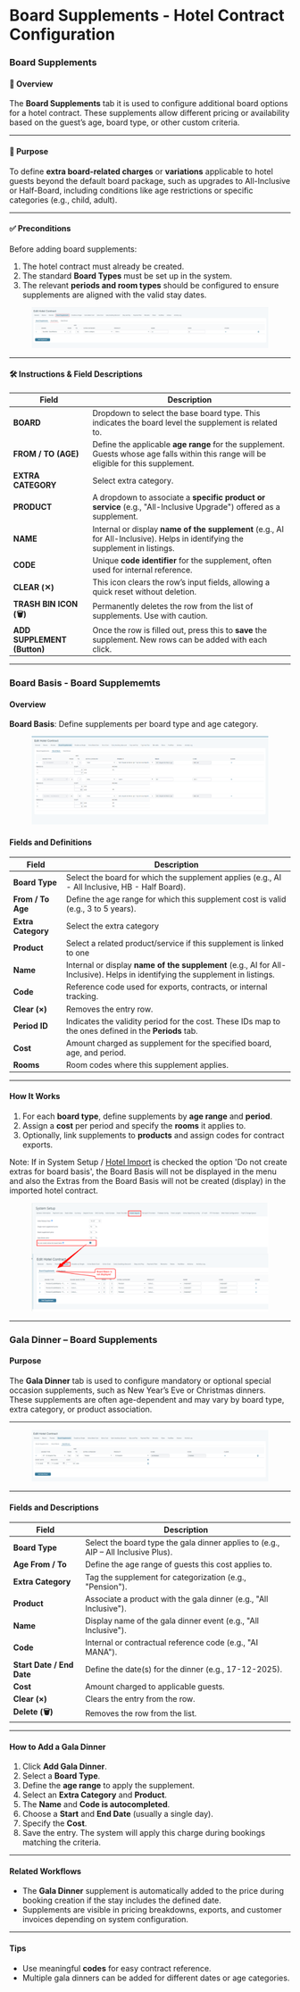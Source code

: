 # Board Supplements - Hotel Contract Configuration

### Board Supplements

#### 🧾 **Overview**

The **Board Supplements** tab it is used to configure additional board options for a hotel contract. These supplements allow different pricing or availability based on the guest’s age, board type, or other custom criteria.

***

#### 🎯 **Purpose**

To define **extra board-related charges** or **variations** applicable to hotel guests beyond the default board package, such as upgrades to All-Inclusive or Half-Board, including conditions like age restrictions or specific categories (e.g., child, adult).

***

#### ✅ **Preconditions**

Before adding board supplements:

1. The hotel contract must already be created.
2. The standard **Board Types** must be set up in the system.
3. The relevant **periods and room types** should be configured to ensure supplements are aligned with the valid stay dates.

<figure><img src="../.gitbook/assets/image (289).png" alt=""><figcaption></figcaption></figure>

***

#### 🛠️ **Instructions & Field Descriptions**

| **Field**                   | **Description**                                                                                                                        |
| --------------------------- | -------------------------------------------------------------------------------------------------------------------------------------- |
| **BOARD**                   | Dropdown to select the base board type. This indicates the board level the supplement is related to.                                   |
| **FROM / TO (AGE)**         | Define the applicable **age range** for the supplement. Guests whose age falls within this range will be eligible for this supplement. |
| **EXTRA CATEGORY**          | Select extra category.                                                                                                                 |
| **PRODUCT**                 | A dropdown to associate a **specific product or service** (e.g., "All-Inclusive Upgrade") offered as a supplement.                     |
| **NAME**                    | Internal or display **name of the supplement** (e.g., AI for All-Inclusive). Helps in identifying the supplement in listings.          |
| **CODE**                    | Unique **code identifier** for the supplement, often used for internal reference.                                                      |
| **CLEAR (✕)**               | This icon clears the row’s input fields, allowing a quick reset without deletion.                                                      |
| **TRASH BIN ICON (🗑️)**    | Permanently deletes the row from the list of supplements. Use with caution.                                                            |
| **ADD SUPPLEMENT (Button)** | Once the row is filled out, press this to **save** the supplement. New rows can be added with each click.                              |

***

### Board Basis - Board Supplememts

#### **Overview**

**Board Basis**: Define supplements per board type and age category.

<figure><img src="../.gitbook/assets/image (295).png" alt=""><figcaption></figcaption></figure>

#### Fields and Definitions

| Field              | Description                                                                                                                   |
| ------------------ | ----------------------------------------------------------------------------------------------------------------------------- |
| **Board Type**     | Select the board for which the supplement applies (e.g., AI - All Inclusive, HB - Half Board).                                |
| **From / To Age**  | Define the age range for which this supplement cost is valid (e.g., 3 to 5 years).                                            |
| **Extra Category** | Select the extra category                                                                                                     |
| **Product**        | Select a related product/service if this supplement is linked to one                                                          |
| **Name**           | Internal or display **name of the supplement** (e.g., AI for All-Inclusive). Helps in identifying the supplement in listings. |
| **Code**           | Reference code used for exports, contracts, or internal tracking.                                                             |
| **Clear (×)**      | Removes the entry row.                                                                                                        |
| **Period ID**      | Indicates the validity period for the cost. These IDs map to the ones defined in the **Periods** tab.                         |
| **Cost**           | Amount charged as supplement for the specified board, age, and period.                                                        |
| **Rooms**          | Room codes where this supplement applies.                                                                                     |

***

#### How It Works

1. For each **board type**, define supplements by **age range** and **period**.
2. Assign a **cost** per period and specify the **rooms** it applies to.
3. Optionally, link supplements to **products** and assign codes for contract exports.

Note: If in System Setup / [Hotel Import](../setup/system-setup/system-setup-hotel-import.md) is checked the option 'Do not create extras for board basis', the Board Basis will not be displayed in the menu and also the Extras from the Board Basis will not be created (display) in the imported hotel contract.

<figure><img src="../.gitbook/assets/image (3) (1) (1).png" alt=""><figcaption></figcaption></figure>

***

### Gala Dinner – Board Supplements

#### Purpose

The **Gala Dinner** tab is used to configure mandatory or optional special occasion supplements, such as New Year’s Eve or Christmas dinners. These supplements are often age-dependent and may vary by board type, extra category, or product association.

***

<figure><img src="../.gitbook/assets/image (297).png" alt=""><figcaption></figcaption></figure>

***

#### Fields and Descriptions

| Field                     | Description                                                                        |
| ------------------------- | ---------------------------------------------------------------------------------- |
| **Board Type**            | Select the board type the gala dinner applies to (e.g., AIP – All Inclusive Plus). |
| **Age From / To**         | Define the age range of guests this cost applies to.                               |
| **Extra Category**        | Tag the supplement for categorization (e.g., "Pension").                           |
| **Product**               | Associate a product with the gala dinner (e.g., "All Inclusive").                  |
| **Name**                  | Display name of the gala dinner event (e.g., "All Inclusive").                     |
| **Code**                  | Internal or contractual reference code (e.g., "AI MANA").                          |
| **Start Date / End Date** | Define the date(s) for the dinner (e.g., 17-12-2025).                              |
| **Cost**                  | Amount charged to applicable guests.                                               |
| **Clear (×)**             | Clears the entry from the row.                                                     |
| **Delete (🗑️)**          | Removes the row from the list.                                                     |

***

#### How to Add a Gala Dinner

1. Click **Add Gala Dinner**.
2. Select a **Board Type**.
3. Define the **age range** to apply the supplement.
4. Select an **Extra Category** and **Product**.
5. The **Name** and **Code is autocompleted**.
6. Choose a **Start** and **End Date** (usually a single day).
7. Specify the **Cost**.
8. Save the entry. The system will apply this charge during bookings matching the criteria.

***

#### Related Workflows

* The **Gala Dinner** supplement is automatically added to the price during booking creation if the stay includes the defined date.
* Supplements are visible in pricing breakdowns, exports, and customer invoices depending on system configuration.

***

#### Tips

* Use meaningful **codes** for easy contract reference.
* Multiple gala dinners can be added for different dates or age categories.

